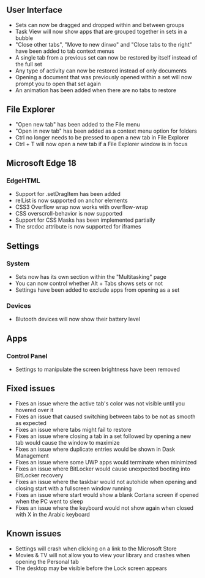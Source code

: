 ## User Interface
- Sets can now be dragged and dropped within and between groups
- Task View will now show apps that are grouped together in sets in a bubble
- "Close other tabs", "Move to new dinwo" and "Close tabs to the right" have been added to tab context menus
- A single tab from a previous set can now be restored by itself instead of the full set
- Any type of activity can now be restored instead of only documents
- Opening a document that was previously opened within a set will now prompt you to open that set again
- An animation has been added when there are no tabs to restore

## File Explorer
- "Open new tab" has been added to the File menu
- "Open in new tab" has been added as a context menu option for folders
- Ctrl no longer needs to be pressed to open a new tab in File Explorer
- Ctrl + T will now open a new tab if a File Explorer window is in focus

## Microsoft Edge 18
### EdgeHTML
- Support for .setDragItem has been added
- relList is now supported on anchor elements
- CSS3 Overflow wrap now works with overflow-wrap
- CSS overscroll-behavior is now supported
- Support for CSS Masks has been implemented partially
- The srcdoc attribute is now supported for iframes

## Settings
### System
- Sets now has its own section within the "Multitasking" page
- You can now control whether Alt + Tabs shows sets or not
- Settings have been added to exclude apps from opening as a set

### Devices
- Blutooth devices will now show their battery level

## Apps
### Control Panel
- Settings to manipulate the screen brightness have been removed

## Fixed issues
- Fixes an issue where the active tab's color was not visible until you hovered over it
- Fixes an issue that caused switching between tabs to be not as smooth as expected
- Fixes an issue where tabs might fail to restore
- Fixes an issue where closing a tab in a set followed by opening a new tab would cause the window to maximize
- Fixes an issue where duplicate entries would be shown in Dask Management
- Fixes an issue where some UWP apps would terminate when minimized
- Fixes an issue where BitLocker would cause unexpected booting into BitLocker recovery
- Fixes an issue where the taskbar would not autohide when opening and closing start with a fullscreen window running
- Fixes an issue where start would show a blank Cortana screen if opened when the PC went to sleep
- Fixes an issue where the keyboard would not show again when closed with X in the Arabic keyboard

## Known issues
- Settings will crash when clicking on a link to the Microsoft Store
- Movies & TV will not allow you to view your library and crashes when opening the Personal tab
- The desktop may be visible before the Lock screen appears